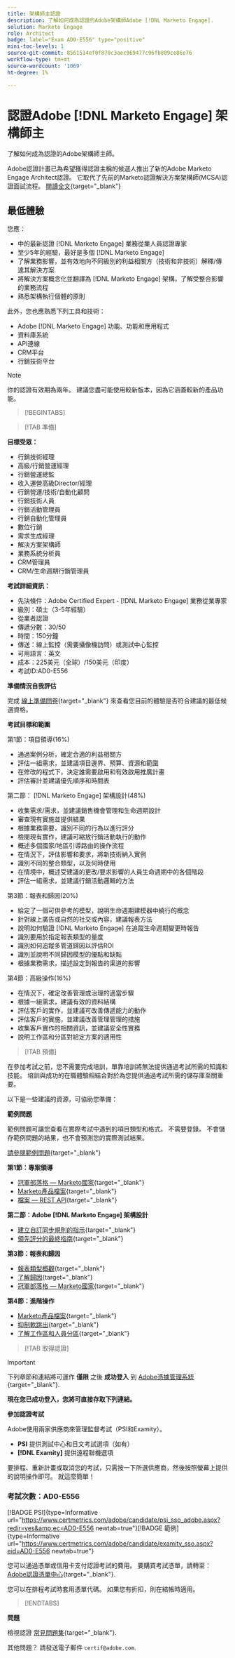 ```yaml
---
title: 架構師主認證
description: 了解如何成為認證的Adobe架構師Adobe [!DNL Marketo Engage].
solution: Marketo Engage
role: Architect
badge: label="Exam AD0-E556" type="positive"
mini-toc-levels: 1
source-git-commit: 8561514ef0f870c3aec969477c96fb809ce86e76
workflow-type: tm+mt
source-wordcount: '1069'
ht-degree: 1%

---
```


# 認證Adobe [!DNL Marketo Engage] 架構師主

了解如何成為認證的Adobe架構師主師。

Adobe認證計畫已為希望獲得認證主稱的候選人推出了新的Adobe Marketo Engage Architect認證。 它取代了先前的Marketo認證解決方案架構師(MCSA)認證面試流程。 [閱讀全文](https://solutionpartners.adobe.com/solution-partners/news/2022/02/a-new-standard-for-adobe-marketo-engage-certified-architects.html){target="_blank"}

## 最低體驗

您應：

* 中的最新認證 [!DNL Marketo Engage] 業務從業人員認證專家
* 至少5年的經驗，最好是多個 [!DNL Marketo Engage]
* 了解業務影響，並有效地向不同級別的利益相關方（技術和非技術）解釋/傳達其解決方案
* 將解決方案概念化並翻譯為 [!DNL Marketo Engage] 架構，了解受整合影響的業務流程
* 熟悉架構執行個體的原則

此外，您也應熟悉下列工具和技術：

* Adobe [!DNL Marketo Engage] 功能、功能和應用程式
* 資料庫系統
* API連線
* CRM平台
* 行銷技術平台

>[!NOTE]
>
>你的認證有效期為兩年。 建議您盡可能使用較新版本，因為它涵蓋較新的產品功能。

>[!BEGINTABS]

>[!TAB 準備]

**目標受眾：**

* 行銷技術經理
* 高級/行銷營運經理
* 行銷營運總監
* 收入運營高級Director/經理
* 行銷營運/技術/自動化顧問
* 行銷技術人員
* 行銷活動管理員
* 行銷自動化管理員
* 數位行銷
* 需求生成經理
* 解決方案架構師
* 業務系統分析員
* CRM管理員
* CRM/生命週期行銷管理員

**考試詳細資訊：**

* 先決條件：Adobe Certified Expert - [!DNL Marketo Engage] 業務從業專家
* 級別：碩士（3-5年經驗）
* 從業者認證
* 傳遞分數：30/50
* 時間：150分鐘
* 傳送：線上監控（需要攝像機訪問）或測試中心監控
* 可用語言：英文
* 成本：225美元（全球）/150美元（印度）
* 考試ID:AD0-E556

**準備情況自我評估**

完成 [線上準備問卷](https://scorpion.caveon.com/launchpad/ad-q-e556-readiness-questionnaire-for-adobe-marketo-engage-architect-master-exam/ad-q-e556-readiness-questionnaire-for-adobe-marketo-engage-architect-master-exam){target="_blank"} 來查看您目前的體驗是否符合建議的最低候選資格。

**考試目標和範圍**

第1節：項目領導(16%)

* 通過案例分析，確定合適的利益相關方
* 評估一組需求，並建議項目邊界、預算、資源和範圍
* 在修改的程式下，決定誰需要啟用和有效啟用推廣計畫
* 評估審計並建議優先順序和時間表

第二節： [!DNL Marketo Engage] 架構設計(48%)

* 收集需求/需求，並建議銷售機會管理和生命週期設計
* 審查現有實施並提供結果
* 根據業務需要，識別不同的行為以進行評分
* 檢閱現有實作，建議可縮放行銷活動執行的動作
* 概述多個國家/地區引導路由的操作流程
* 在情況下，評估影響和要求，將新技術納入實例
* 識別不同的整合類型，以及何時使用
* 在情境中，概述受建議的更改/要求影響的人員生命週期中的各個階段
* 評估一組需求，並建議行銷活動邏輯的方法

第3節：報表和歸因(20%)

* 給定了一個可供參考的模型，說明生命週期建模器中繞行的概念
* 針對線上廣告或自然的社交或內容，建議報表方法
* 說明如何驗證 [!DNL Marketo Engage] 在追蹤生命週期變更時報告
* 識別要用於指定報表類型的量度
* 識別如何追蹤多管道歸因以評估ROI
* 識別並說明不同歸因模型的優點和缺點
* 根據業務需求，描述設定到報告的渠道的影響

第4節：高級操作(16%)

* 在情況下，確定改善管理或治理的適當步驟
* 根據一組需求，建議有效的資料結構
* 評估客戶的實作，並建議可改善傳遞能力的動作
* 評估客戶的實施，並建議改善管理管理的措施
* 收集客戶實作的相關資訊，並建議安全性實務
* 說明工作區和分區對給定方案的適用性

>[!TAB 預備]

在參加考試之前，您不需要完成培訓，單靠培訓將無法提供通過考試所需的知識和技能。 培訓與成功的在職體驗相結合對於為您提供通過考試所需的儲存庫至關重要。

以下是一些建議的資源，可協助您準備：

**範例問題**

範例問題可讓您查看在實際考試中遇到的項目類型和格式。 不需要登錄。 不會儲存範例問題的結果，也不會預測您的實際測試結果。

[請參閱範例問題](https://scorpion.caveon.com/launchpad/ad0-e556-adobe-marketo-engage-architect-master-exam-copy-pewwl4){target="_blank"}

**第1節：專案領導**

* [冠軍部落格 — Marketo國家](https://nation.marketo.com/t5/champion-blog/ct-p/champion-program){target="_blank"}
* [Marketo產品檔案](https://experienceleague.adobe.com/docs/marketo/using/home.html?lang=zh-Hant){target="_blank"}
* [檔案 — REST API](https://developers.marketo.com/rest-api/){target="_blank"}

**第二節：Adobe [!DNL Marketo Engage] 架構設計**

* [建立自訂同步規則的指示](https://nation.marketo.com/t5/product-blogs/instructions-for-creating-a-custom-sync-rule/ba-p/242758#:~:text=First%2C%20what%20is%20a%20custom,have%20them%20sync%20to%20Marketo.){target="_blank"}
* [領先評分的最終指南](https://business.adobe.com/resources/guides/lead-scoring.html){target="_blank"}

**第3節：報表和歸因**

* [報表類型概觀](https://experienceleague.adobe.com/docs/marketo/using/product-docs/reporting/basic-reporting/report-types/report-type-overview.html?lang=en){target="_blank"}
* [了解歸因](https://experienceleague.adobe.com/docs/marketo/using/product-docs/reporting/revenue-cycle-analytics/revenue-tools/attribution/understanding-attribution.html?lang=en){target="_blank"}
* [冠軍部落格 — Marketo國家](https://nation.marketo.com/t5/champion-blog/ct-p/champion-program){target="_blank"}

**第4節：進階操作**

* [Marketo產品檔案](https://experienceleague.adobe.com/docs/marketo/using/home.html?lang=zh-Hant){target="_blank"}
* [抑制軟跳出](https://nation.marketo.com/t5/product-discussions/suppressing-soft-bounces-any-email-min-3x-encouraged/m-p/209411#M153533){target="_blank"}
* [了解工作區和人員分區](https://experienceleague.adobe.com/docs/marketo/using/product-docs/administration/workspaces-and-person-partitions/understanding-workspaces-and-person-partitions.html?lang=en){target="_blank"}

>[!TAB 取得認證]

>[!IMPORTANT]
>
>下列章節和連結將可運作 **僅限**  之後 **成功登入** 到 [Adobe憑據管理系統](http://www.certmetrics.com/adobe){target="_blank"}.


**現在您已成功登入，您將可直接存取下列連結。**

**參加認證考試**

Adobe使用兩家供應商來管理監督考試（PSI和Examity）。

* **PSI** 提供測試中心和日文考試選項（如有）
* **[!DNL Examity]** 提供遠程聯機選項

要排程、重新計畫或取消您的考試，只需按一下所選供應商，然後按照螢幕上提供的說明操作即可。 就這麼簡單！

### 考試次數：AD0-E556

[!BADGE PSI]{type=Informative url="https://www.certmetrics.com/adobe/candidate/psi_sso_adobe.aspx?redir=yes&amp;ec=AD0-E556 newtab=true"}[!BADGE 範例]{type=Informative url="https://www.certmetrics.com/adobe/candidate/examity_sso.aspx?eid=AD0-E556 newtab=true"}

您可以通過憑單或信用卡支付認證考試的費用。 要購買考試憑單，請轉至： [Adobe認證憑單中心](https://market.xvoucher.com/adobe/global){target="_blank"}.

您可以在排程考試時套用憑單代碼。 如果您有折扣，則在結帳時適用。

>[!ENDTABS]

**問題**

檢視認證 [常見問題集](https://experienceleague.adobe.com/docs/certification/certification/faq.html?lang=en){target="_blank"}.

其他問題？ 請發送電子郵件 `certif@adobe.com`.
